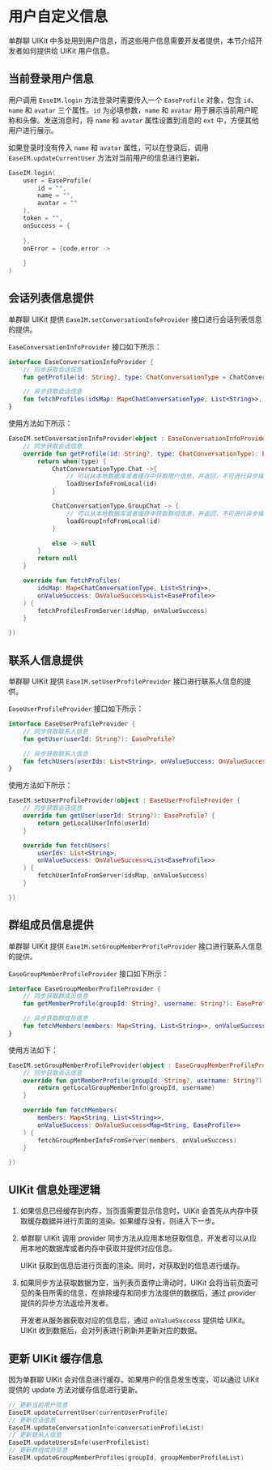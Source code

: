 # 用户自定义信息

<Toc />

单群聊 UIKit 中多处用到用户信息，而这些用户信息需要开发者提供，本节介绍开发者如何提供给 UIKit 用户信息。

## 当前登录用户信息

用户调用 `EaseIM.login` 方法登录时需要传入一个 `EaseProfile` 对象，包含 `id`、`name` 和 `avatar` 三个属性。`id` 为必填参数，`name` 和 `avatar` 用于展示当前用户昵称和头像。发送消息时，将 `name` 和 `avatar` 属性设置到消息的 `ext` 中，方便其他用户进行展示。

如果登录时没有传入 `name` 和 `avatar` 属性，可以在登录后，调用 `EaseIM.updateCurrentUser` 方法对当前用户的信息进行更新。

```kotlin
EaseIM.login(
    user = EaseProfile(
        id = "",
        name = "",
        avatar = ""
    ),
    token = "", 
    onSuccess = {
                        
    }, 
    onError = {code,error ->
                
    }
)
```

## 会话列表信息提供

单群聊 UIKit 提供 `EaseIM.setConversationInfoProvider` 接口进行会话列表信息的提供。

`EaseConversationInfoProvider` 接口如下所示：

```kotlin
interface EaseConversationInfoProvider {
    // 同步获取会话信息
    fun getProfile(id: String?, type: ChatConversationType = ChatConversationType.Chat): EaseProfile?

    // 异步获取会话信息
    fun fetchProfiles(idsMap: Map<ChatConversationType, List<String>>, onValueSuccess: OnValueSuccess<List<EaseProfile>>)
}
```

使用方法如下所示：

```kotlin
EaseIM.setConversationInfoProvider(object : EaseConversationInfoProvider {
    // 同步获取会话信息
    override fun getProfile(id: String?, type: ChatConversationType): EaseProfile? {
        return when(type) {
            ChatConversationType.Chat ->{
                // 可以从本地数据库或者缓存中获取用户信息，并返回，不可进行异步操作。
                loadUserInfoFromLocal(id)
            }

            ChatConversationType.GroupChat -> {
                // 可以从本地数据库或者缓存中获取群组信息，并返回，不可进行异步操作。
                loadGroupInfoFromLocal(id)
            }

            else -> null
        }
        return null
    }

    override fun fetchProfiles(
        idsMap: Map<ChatConversationType, List<String>>,
        onValueSuccess: OnValueSuccess<List<EaseProfile>>
    ) {
        fetchProfilesFromServer(idsMap, onValueSuccess)
    }

})

```

## 联系人信息提供

单群聊 UIKit 提供 `EaseIM.setUserProfileProvider` 接口进行联系人信息的提供。

`EaseUserProfileProvider` 接口如下所示：

```kotlin
interface EaseUserProfileProvider {
    // 同步获取联系人信息
    fun getUser(userId: String?): EaseProfile?

    // 异步获取联系人信息
    fun fetchUsers(userIds: List<String>, onValueSuccess: OnValueSuccess<List<EaseProfile>>)
}
```

使用方法如下所示：

```kotlin
EaseIM.setUserProfileProvider(object : EaseUserProfileProvider {
    // 同步获取会话信息
    override fun getUser(userId: String?): EaseProfile? {
        return getLocalUserInfo(userId)
    }

    override fun fetchUsers(
        userIds: List<String>,
        onValueSuccess: OnValueSuccess<List<EaseProfile>>
    ) {
        fetchUserInfoFromServer(idsMap, onValueSuccess)
    }

})

```

## 群组成员信息提供

单群聊 UIKit 提供 `EaseIM.setGroupMemberProfileProvider` 接口进行联系人信息的提供。

`EaseGroupMemberProfileProvider` 接口如下所示：

```kotlin
interface EaseGroupMemberProfileProvider {
    // 同步获取群成员信息
    fun getMemberProfile(groupId: String?, username: String?): EaseProfile?

    // 异步获取群成员信息
    fun fetchMembers(members: Map<String, List<String>>, onValueSuccess: OnValueSuccess<Map<String, EaseProfile>>)
}
```

使用方法如下：

```kotlin
EaseIM.setGroupMemberProfileProvider(object : EaseGroupMemberProfileProvider {
    // 同步获取会话信息
    override fun getMemberProfile(groupId: String?, username: String?): EaseProfile? {
        return getLocalGroupMemberInfo(groupId, username)
    }

    override fun fetchMembers(
        members: Map<String, List<String>>,
        onValueSuccess: OnValueSuccess<Map<String, EaseProfile>>
    ) {
        fetchGroupMemberInfoFromServer(members, onValueSuccess)
    }

})

```

## UIKit 信息处理逻辑

1. 如果信息已经缓存到内存，当页面需要显示信息时，UIKit 会首先从内存中获取缓存数据并进行页面的渲染。如果缓存没有，则进入下一步。

2. 单群聊 UIKit 调用 provider 同步方法从应用本地获取信息，开发者可以从应用本地的数据库或者内存中获取并提供对应信息。

   UIKit 获取到信息后进行页面的渲染。同时，对获取到的信息进行缓存。

3. 如果同步方法获取数据为空，当列表页面停止滑动时，UIKit 会将当前页面可见的条目所需的信息，在排除缓存和同步方法提供的数据后，通过 provider 提供的异步方法返给开发者。

   开发者从服务器获取对应的信息后，通过 `onValueSuccess` 提供给 UIKit。UIKit 收到数据后，会对列表进行刷新并更新对应的数据。

## 更新 UIKit 缓存信息

因为单群聊 UIKit 会对信息进行缓存。如果用户的信息发生改变，可以通过 UIKit 提供的 update 方法对缓存信息进行更新。

```kotlin
// 更新当前用户信息
EaseIM.updateCurrentUser(currentUserProfile)
// 更新会话信息
EaseIM.updateConversationInfo(conversationProfileList)
// 更新联系人信息
EaseIM.updateUsersInfo(userProfileList)
// 更新群组成员信息
EaseIM.updateGroupMemberProfiles(groupId, groupMemberProfileList)
```